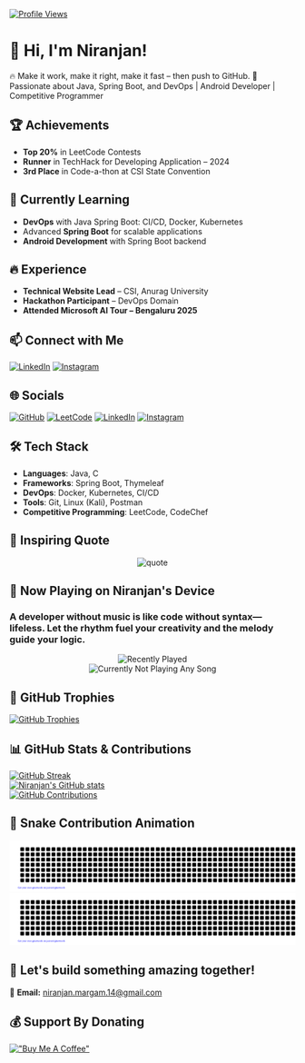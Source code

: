 [![Profile Views](https://komarev.com/ghpvc/?username=margam-niranjan&color=blue)](https://github.com/margam-niranjan)
# 👋 Hi, I'm Niranjan!  
🔥 Make it work, make it right, make it fast – then push to GitHub.
🚀 Passionate about Java, Spring Boot, and DevOps | Android Developer | Competitive Programmer  

## 🏆 Achievements  
- **Top 20%** in LeetCode Contests  
- **Runner** in TechHack for Developing Application – 2024  
- **3rd Place** in Code-a-thon at CSI State Convention  

## 🌱 Currently Learning  
- **DevOps** with Java Spring Boot: CI/CD, Docker, Kubernetes  
- Advanced **Spring Boot** for scalable applications  
- **Android Development** with Spring Boot backend  

## 🔥 Experience  
- **Technical Website Lead** – CSI, Anurag University  
- **Hackathon Participant** – DevOps Domain  
- **Attended Microsoft AI Tour – Bengaluru 2025**

## 📫 Connect with Me  
[![LinkedIn](https://img.shields.io/badge/LinkedIn-%230077B5.svg?logo=linkedin&logoColor=white)](https://www.linkedin.com/in/niranjan-margam/)  [![Instagram](https://img.shields.io/badge/Instagram-%23E4405F.svg?logo=Instagram&logoColor=white)](https://www.instagram.com/niranjan_chintu/)  

## 🌐 Socials  
[![GitHub](https://img.shields.io/badge/GitHub-%23121011.svg?logo=github&logoColor=white)](https://github.com/margam-niranjan)  [![LeetCode](https://img.shields.io/badge/LeetCode-%23FFA116.svg?logo=leetcode&logoColor=white)](https://leetcode.com/u/niranjan_chintu/)  [![LinkedIn](https://img.shields.io/badge/LinkedIn-%230077B5.svg?logo=linkedin&logoColor=white)](https://www.linkedin.com/in/niranjan-margam/)  [![Instagram](https://img.shields.io/badge/Instagram-%23E4405F.svg?logo=Instagram&logoColor=white)](https://www.instagram.com/niranjan_chintu/)
 


## 🛠️ Tech Stack  
- **Languages**: Java, C  
- **Frameworks**: Spring Boot, Thymeleaf  
- **DevOps**: Docker, Kubernetes, CI/CD  
- **Tools**: Git, Linux (Kali), Postman  
- **Competitive Programming**: LeetCode, CodeChef

## 📜 Inspiring Quote
<p align="center">
 <img src="https://quotes-github-readme.vercel.app/api?type=horizontal&theme=dark" alt="quote"/>
</p>

## 🎵 Now Playing on Niranjan's Device  
<h3>A developer without music is like code without syntax—lifeless. Let the rhythm fuel your creativity and the melody guide your logic.</h3>
<p align="center">  
  <img src="https://spotify-recently-played-readme.vercel.app/api?user=31vk2alkrv6q63do5ue3kcaibp44" alt="Recently Played" />
  </br>
  <img src="https://spotify-app-jade-tau.vercel.app/api/spotify" alt="Currently Not Playing Any Song" />
</p>



## 🏅 GitHub Trophies  
[![GitHub Trophies](https://github-profile-trophy.vercel.app/?username=margam-niranjan&theme=monokai)](https://github-profile-trophy.vercel.app/?username=margam-niranjan&theme=monokai)  

## 📊 GitHub Stats & Contributions  
[![GitHub Streak](https://github-readme-streak-stats.herokuapp.com?user=margam-niranjan&theme=dark)](https://github-readme-streak-stats.herokuapp.com?user=margam-niranjan&theme=dark)  
[![Niranjan's GitHub stats](https://github-readme-stats.vercel.app/api?username=margam-niranjan&show_icons=true&theme=dark)](https://github-readme-stats.vercel.app/api?username=margam-niranjan&show_icons=true&theme=dark)  
[![GitHub Contributions](https://github-contributor-stats.vercel.app/api?username=margam-niranjan&limit=5&theme=dark&combine_all_yearly_contributions=true)](https://github-contributor-stats.vercel.app/api?username=margam-niranjan&limit=5&theme=dark&combine_all_yearly_contributions=true)  



## 🐍 Snake Contribution Animation  
![Snake Animation](https://github.com/margam-niranjan/margam-niranjan/blob/output/gitartwork.svg)  
<img src="https://github.com/margam-niranjan/margam-niranjan/blob/output/gitartwork.svg">

## 🚀 Let's build something amazing together!  
📧 **Email:** [niranjan.margam.14@gmail.com](mailto:niranjan.margam.14@gmail.com)  

## 💰 Support By Donating
[!["Buy Me A Coffee"](https://www.buymeacoffee.com/assets/img/custom_images/orange_img.png)](https://buymeacoffee.com/margamniranjan)
